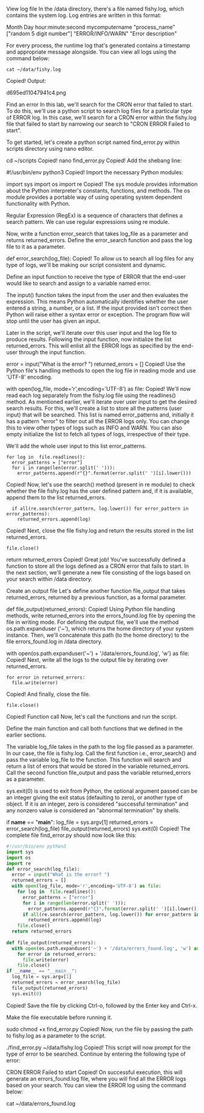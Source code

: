 View log file
In the /data directory, there's a file named fishy.log, which contains the system log. Log entries are written in this format:

Month Day hour:minute:second mycomputername "process_name"["random 5 digit number"] "ERROR/INFO/WARN" "Error description"

For every process, the runtime log that's generated contains a timestamp and appropriate message alongside. You can view all logs using the command below:

```shell
cat ~/data/fishy.log
```
Copied!
Output:

d695ed11047941c4.png

Find an error
In this lab, we'll search for the CRON error that failed to start. To do this, we'll use a python script to search log files for a particular type of ERROR log. In this case, we'll search for a CRON error within the fishy.log file that failed to start by narrowing our search to "CRON ERROR Failed to start".

To get started, let's create a python script named find_error.py within scripts directory using nano editor.

cd ~/scripts
Copied!
nano find_error.py
Copied!
Add the shebang line:

#!/usr/bin/env python3
Copied!
Import the necessary Python modules:

import sys
import os
import re
Copied!
The sys module provides information about the Python interpreter's constants, functions, and methods. The os module provides a portable way of using operating system dependent functionality with Python.

Regular Expression (RegEx) is a sequence of characters that defines a search pattern. We can use regular expressions using re module.

Now, write a function error_search that takes log_file as a parameter and returns returned_errors. Define the error_search function and pass the log file to it as a parameter.

def error_search(log_file):
Copied!
To allow us to search all log files for any type of logs, we'll be making our script consistent and dynamic.

Define an input function to receive the type of ERROR that the end-user would like to search and assign to a variable named error.

The input() function takes the input from the user and then evaluates the expression. This means Python automatically identifies whether the user entered a string, a number, or a list. If the input provided isn't correct then Python will raise either a syntax error or exception. The program flow will stop until the user has given an input.

Later in the script, we'll iterate over this user input and the log file to produce results. Following the input function, now initialize the list returned_errors. This will enlist all the ERROR logs as specified by the end-user through the input function.

  error = input("What is the error? ")
  returned_errors = []
Copied!
Use the Python file's handling methods to open the log file in reading mode and use 'UTF-8' encoding.

  with open(log_file, mode='r',encoding='UTF-8') as file:
Copied!
We'll now read each log separately from the fishy.log file using the readlines() method. As mentioned earlier, we'll iterate over user input to get the desired search results. For this, we'll create a list to store all the patterns (user input) that will be searched. This list is named error_patterns and, initially it has a pattern "error" to filter out all the ERROR logs only. You can change this to view other types of logs such as INFO and WARN. You can also empty initialize the list to fetch all types of logs, irrespective of their type.

We'll add the whole user input to this list error_patterns.

    for log in  file.readlines():
      error_patterns = ["error"]
      for i in range(len(error.split(' '))):
        error_patterns.append(r"{}".format(error.split(' ')[i].lower()))
Copied!
Now, let's use the search() method (present in re module) to check whether the file fishy.log has the user defined pattern and, if it is available, append them to the list returned_errors.

      if all(re.search(error_pattern, log.lower()) for error_pattern in error_patterns):
        returned_errors.append(log)
Copied!
Next, close the file fishy.log and return the results stored in the list returned_errors.

    file.close()
  return returned_errors
Copied!
Great job! You've successfully defined a function to store all the logs defined as a CRON error that fails to start. In the next section, we'll generate a new file consisting of the logs based on your search within /data directory.

Create an output file
Let's define another function file_output that takes returned_errors, returned by a previous function, as a formal parameter.

def file_output(returned_errors):
Copied!
Using Python file handling methods, write returned_errors into the errors_found.log file by opening the file in writing mode. For defining the output file, we'll use the method os.path.expanduser ('~'), which returns the home directory of your system instance. Then, we'll concatenate this path (to the home directory) to the file errors_found.log in /data directory.

  with open(os.path.expanduser('~') + '/data/errors_found.log', 'w') as file:
Copied!
Next, write all the logs to the output file by iterating over returned_errors.

    for error in returned_errors:
      file.write(error)
Copied!
And finally, close the file.

    file.close()
Copied!
Function call
Now, let's call the functions and run the script.

Define the main function and call both functions that we defined in the earlier sections.

The variable log_file takes in the path to the log file passed as a parameter. In our case, the file is fishy.log. Call the first function i.e., error_search() and pass the variable log_file to the function. This function will search and return a list of errors that would be stored in the variable returned_errors. Call the second function file_output and pass the variable returned_errors as a parameter.

sys.exit(0) is used to exit from Python, the optional argument passed can be an integer giving the exit status (defaulting to zero), or another type of object. If it is an integer, zero is considered "successful termination" and any nonzero value is considered an "abnormal termination" by shells.

if __name__ == "__main__":
  log_file = sys.argv[1]
  returned_errors = error_search(log_file)
  file_output(returned_errors)
  sys.exit(0)
Copied!
The complete file find_error.py should now look like this:

```python
#!/usr/bin/env python3
import sys
import os
import re
def error_search(log_file):
  error = input("What is the error? ")
  returned_errors = []
  with open(log_file, mode='r',encoding='UTF-8') as file:
    for log in  file.readlines():
      error_patterns = ["error"]
      for i in range(len(error.split(' '))):
        error_patterns.append(r"{}".format(error.split(' ')[i].lower()))
      if all(re.search(error_pattern, log.lower()) for error_pattern in error_patterns):
        returned_errors.append(log)
    file.close()
  return returned_errors
  
def file_output(returned_errors):
  with open(os.path.expanduser('~') + '/data/errors_found.log', 'w') as file:
    for error in returned_errors:
      file.write(error)
    file.close()
if __name__ == "__main__":
  log_file = sys.argv[1]
  returned_errors = error_search(log_file)
  file_output(returned_errors)
  sys.exit(0)
```
Copied!
Save the file by clicking Ctrl-o, followed by the Enter key and Ctrl-x.

Make the file executable before running it.

sudo chmod +x find_error.py
Copied!
Now, run the file by passing the path to fishy.log as a parameter to the script.

./find_error.py ~/data/fishy.log
Copied!
This script will now prompt for the type of error to be searched. Continue by entering the following type of error:

CRON ERROR Failed to start
Copied!
On successful execution, this will generate an errors_found.log file, where you will find all the ERROR logs based on your search. You can view the ERROR log using the command below:

cat ~/data/errors_found.log